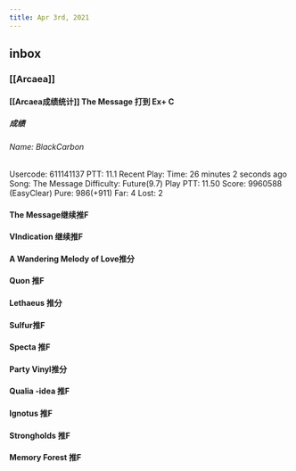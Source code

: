 ```yaml
---
title: Apr 3rd, 2021
---
```


## inbox
### [[Arcaea]]
#### [[Arcaea成绩统计]] The Message 打到 Ex+ C
##### 成绩
###### Name: BlackCarbon
Usercode: 611141137
PTT: 11.1
Recent Play:
Time: 26 minutes 2 seconds ago
Song: The Message
Difficulty: Future(9.7)
Play PTT: 11.50
Score: 9960588 (EasyClear)
Pure: 986(+911)
Far: 4
Lost: 2
#### The Message继续推F
#### VIndication 继续推F
#### A Wandering Melody of Love推分
#### Quon 推F
#### Lethaeus 推分
#### Sulfur推F
#### Specta 推F
#### Party Vinyl推分
#### Qualia -idea 推F
#### Ignotus 推F
#### Strongholds 推F
#### Memory Forest 推F
